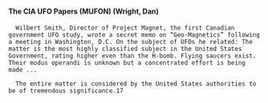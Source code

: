 #### The CIA UFO Papers (MUFON) (Wright, Dan)
      Wilbert Smith, Director of Project Magnet, the first Canadian government UFO study, wrote a secret memo on “Geo-Magnetics” following a meeting in Washington, D.C. On the subject of UFOs he related: The matter is the most highly classified subject in the United States Government, rating higher even than the H-bomb. Flying saucers exist. Their modus operandi is unknown but a concentrated effort is being made ...

      The entire matter is considered by the United States authorities to be of tremendous significance.17

